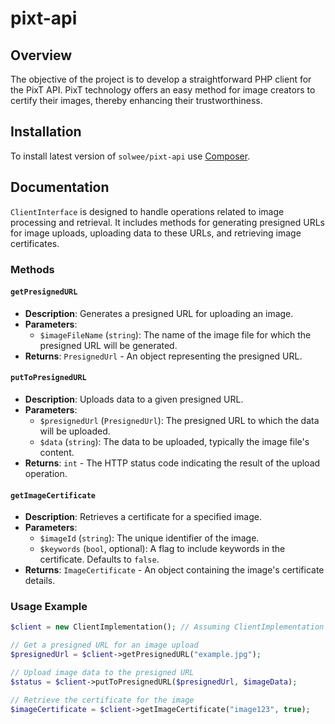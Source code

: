 # pixt-api

## Overview

The objective of the project is to develop a straightforward PHP client for the PixT API. 
PixT technology offers an easy method for image creators to certify their images, 
thereby enhancing their trustworthiness.


## Installation

To install latest version of `solwee/pixt-api` use [Composer](https://getcomposer.org).


## Documentation
`ClientInterface` is designed to handle operations related to image processing and retrieval. It includes methods for generating presigned URLs for image uploads, uploading data to these URLs, and retrieving image certificates.

### Methods

#### `getPresignedURL`

- **Description**: Generates a presigned URL for uploading an image.
- **Parameters**:
    - `$imageFileName` (`string`): The name of the image file for which the presigned URL will be generated.
- **Returns**: `PresignedUrl` - An object representing the presigned URL.

#### `putToPresignedURL`

- **Description**: Uploads data to a given presigned URL.
- **Parameters**:
    - `$presignedUrl` (`PresignedUrl`): The presigned URL to which the data will be uploaded.
    - `$data` (`string`): The data to be uploaded, typically the image file's content.
- **Returns**: `int` - The HTTP status code indicating the result of the upload operation.

#### `getImageCertificate`

- **Description**: Retrieves a certificate for a specified image.
- **Parameters**:
    - `$imageId` (`string`): The unique identifier of the image.
    - `$keywords` (`bool`, optional): A flag to include keywords in the certificate. Defaults to `false`.
- **Returns**: `ImageCertificate` - An object containing the image's certificate details.

### Usage Example

```php
$client = new ClientImplementation(); // Assuming ClientImplementation implements ClientInterface

// Get a presigned URL for an image upload
$presignedUrl = $client->getPresignedURL("example.jpg");

// Upload image data to the presigned URL
$status = $client->putToPresignedURL($presignedUrl, $imageData);

// Retrieve the certificate for the image
$imageCertificate = $client->getImageCertificate("image123", true);
